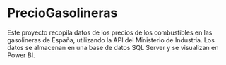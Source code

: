 # PrecioGasolineras
Este proyecto recopila datos de los precios de los combustibles en las gasolineras de España, utilizando la API del Ministerio de Industria. Los datos se almacenan en una base de datos SQL Server y se visualizan en Power BI.
